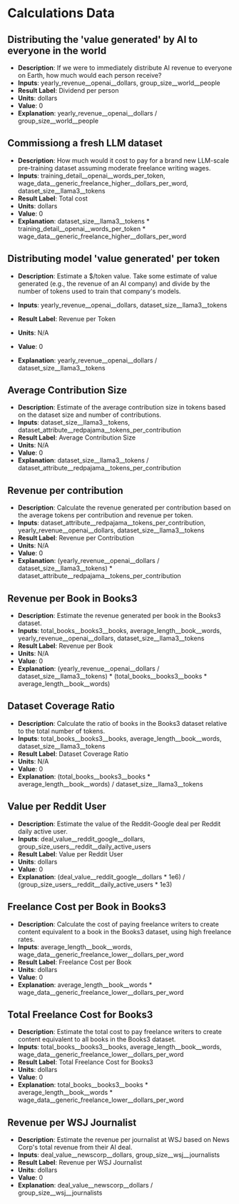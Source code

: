 # Calculations Data

## Distributing the 'value generated' by AI to everyone in the world

- **Description**: If we were to immediately distribute AI revenue to everyone on Earth, how much would each person receive?
- **Inputs**: yearly_revenue__openai__dollars, group_size__world__people
- **Result Label**: Dividend per person
- **Units**: dollars
- **Value**: 0
- **Explanation**: yearly_revenue__openai__dollars / group_size__world__people

## Commissiong a fresh LLM dataset

- **Description**: How much would it cost to pay for a brand new LLM-scale pre-training dataset assuming moderate freelance writing wages.
- **Inputs**: training_detail__openai__words_per_token, wage_data__generic_freelance_higher__dollars_per_word, dataset_size__llama3__tokens
- **Result Label**: Total cost
- **Units**: dollars
- **Value**: 0
- **Explanation**: dataset_size__llama3__tokens * training_detail__openai__words_per_token * wage_data__generic_freelance_higher__dollars_per_word

## Distributing model 'value generated' per token

- **Description**: Estimate a $/token value. Take some estimate of value generated (e.g., the revenue of an AI company) and divide by the number of tokens used to train that company's models.

- **Inputs**: yearly_revenue__openai__dollars, dataset_size__llama3__tokens
- **Result Label**: Revenue per Token
- **Units**: N/A
- **Value**: 0
- **Explanation**: yearly_revenue__openai__dollars / dataset_size__llama3__tokens

## Average Contribution Size

- **Description**: Estimate of the average contribution size in tokens based on the dataset size and number of contributions.
- **Inputs**: dataset_size__llama3__tokens, dataset_attribute__redpajama__tokens_per_contribution
- **Result Label**: Average Contribution Size
- **Units**: N/A
- **Value**: 0
- **Explanation**: dataset_size__llama3__tokens / dataset_attribute__redpajama__tokens_per_contribution

## Revenue per contribution

- **Description**: Calculate the revenue generated per contribution based on the average tokens per contribution and revenue per token.
- **Inputs**: dataset_attribute__redpajama__tokens_per_contribution, yearly_revenue__openai__dollars, dataset_size__llama3__tokens
- **Result Label**: Revenue per Contribution
- **Units**: N/A
- **Value**: 0
- **Explanation**: (yearly_revenue__openai__dollars / dataset_size__llama3__tokens) * dataset_attribute__redpajama__tokens_per_contribution

## Revenue per Book in Books3

- **Description**: Estimate the revenue generated per book in the Books3 dataset.
- **Inputs**: total_books__books3__books, average_length__book__words, yearly_revenue__openai__dollars, dataset_size__llama3__tokens
- **Result Label**: Revenue per Book
- **Units**: N/A
- **Value**: 0
- **Explanation**: (yearly_revenue__openai__dollars / dataset_size__llama3__tokens) * (total_books__books3__books * average_length__book__words)

## Dataset Coverage Ratio

- **Description**: Calculate the ratio of books in the Books3 dataset relative to the total number of tokens.
- **Inputs**: total_books__books3__books, average_length__book__words, dataset_size__llama3__tokens
- **Result Label**: Dataset Coverage Ratio
- **Units**: N/A
- **Value**: 0
- **Explanation**: (total_books__books3__books * average_length__book__words) / dataset_size__llama3__tokens

## Value per Reddit User

- **Description**: Estimate the value of the Reddit-Google deal per Reddit daily active user.
- **Inputs**: deal_value__reddit_google__dollars, group_size_users__reddit__daily_active_users
- **Result Label**: Value per Reddit User
- **Units**: dollars
- **Value**: 0
- **Explanation**: (deal_value__reddit_google__dollars * 1e6) / (group_size_users__reddit__daily_active_users * 1e3)

## Freelance Cost per Book in Books3

- **Description**: Calculate the cost of paying freelance writers to create content equivalent to a book in the Books3 dataset, using high freelance rates.
- **Inputs**: average_length__book__words, wage_data__generic_freelance_lower__dollars_per_word
- **Result Label**: Freelance Cost per Book
- **Units**: dollars
- **Value**: 0
- **Explanation**: average_length__book__words * wage_data__generic_freelance_lower__dollars_per_word

## Total Freelance Cost for Books3

- **Description**: Estimate the total cost to pay freelance writers to create content equivalent to all books in the Books3 dataset.
- **Inputs**: total_books__books3__books, average_length__book__words, wage_data__generic_freelance_lower__dollars_per_word
- **Result Label**: Total Freelance Cost for Books3
- **Units**: dollars
- **Value**: 0
- **Explanation**: total_books__books3__books * average_length__book__words * wage_data__generic_freelance_lower__dollars_per_word

## Revenue per WSJ Journalist

- **Description**: Estimate the revenue per journalist at WSJ based on News Corp's total revenue from their AI deal.
- **Inputs**: deal_value__newscorp__dollars, group_size__wsj__journalists
- **Result Label**: Revenue per WSJ Journalist
- **Units**: dollars
- **Value**: 0
- **Explanation**: deal_value__newscorp__dollars / group_size__wsj__journalists

